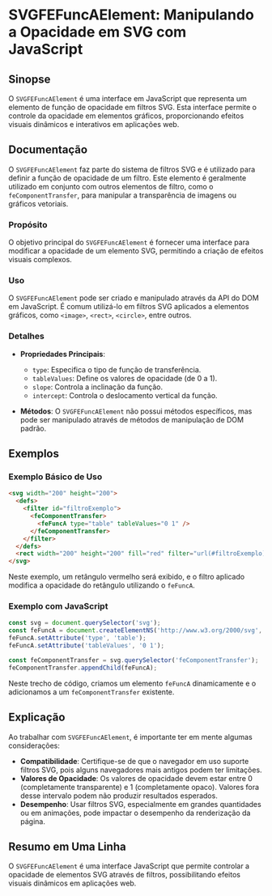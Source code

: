 <!--
Meta Description: # SVGFEFuncAElement: Manipulando a Opacidade em SVG com JavaScript ## Sinopse O `SVGFEFuncAElement` é uma interface em JavaScript que representa um el...
Meta Keywords: svg, opacidade, svgfefuncaelement, fefunca, fecomponenttransfer
-->

# SVGFEFuncAElement: Manipulando a Opacidade em SVG com JavaScript

## Sinopse
O `SVGFEFuncAElement` é uma interface em JavaScript que representa um elemento de função de opacidade em filtros SVG. Esta interface permite o controle da opacidade em elementos gráficos, proporcionando efeitos visuais dinâmicos e interativos em aplicações web.

## Documentação
O `SVGFEFuncAElement` faz parte do sistema de filtros SVG e é utilizado para definir a função de opacidade de um filtro. Este elemento é geralmente utilizado em conjunto com outros elementos de filtro, como o `feComponentTransfer`, para manipular a transparência de imagens ou gráficos vetoriais.

### Propósito
O objetivo principal do `SVGFEFuncAElement` é fornecer uma interface para modificar a opacidade de um elemento SVG, permitindo a criação de efeitos visuais complexos.

### Uso
O `SVGFEFuncAElement` pode ser criado e manipulado através da API do DOM em JavaScript. É comum utilizá-lo em filtros SVG aplicados a elementos gráficos, como `<image>`, `<rect>`, `<circle>`, entre outros.

### Detalhes
- **Propriedades Principais**:
  - `type`: Especifica o tipo de função de transferência.
  - `tableValues`: Define os valores de opacidade (de 0 a 1).
  - `slope`: Controla a inclinação da função.
  - `intercept`: Controla o deslocamento vertical da função.

- **Métodos**: O `SVGFEFuncAElement` não possui métodos específicos, mas pode ser manipulado através de métodos de manipulação de DOM padrão.

## Exemplos
### Exemplo Básico de Uso
```html
<svg width="200" height="200">
  <defs>
    <filter id="filtroExemplo">
      <feComponentTransfer>
        <feFuncA type="table" tableValues="0 1" />
      </feComponentTransfer>
    </filter>
  </defs>
  <rect width="200" height="200" fill="red" filter="url(#filtroExemplo)" />
</svg>
```
Neste exemplo, um retângulo vermelho será exibido, e o filtro aplicado modifica a opacidade do retângulo utilizando o `feFuncA`.

### Exemplo com JavaScript
```javascript
const svg = document.querySelector('svg');
const feFuncA = document.createElementNS('http://www.w3.org/2000/svg', 'feFuncA');
feFuncA.setAttribute('type', 'table');
feFuncA.setAttribute('tableValues', '0 1');

const feComponentTransfer = svg.querySelector('feComponentTransfer');
feComponentTransfer.appendChild(feFuncA);
```
Neste trecho de código, criamos um elemento `feFuncA` dinamicamente e o adicionamos a um `feComponentTransfer` existente.

## Explicação
Ao trabalhar com `SVGFEFuncAElement`, é importante ter em mente algumas considerações:
- **Compatibilidade**: Certifique-se de que o navegador em uso suporte filtros SVG, pois alguns navegadores mais antigos podem ter limitações.
- **Valores de Opacidade**: Os valores de opacidade devem estar entre 0 (completamente transparente) e 1 (completamente opaco). Valores fora desse intervalo podem não produzir resultados esperados.
- **Desempenho**: Usar filtros SVG, especialmente em grandes quantidades ou em animações, pode impactar o desempenho da renderização da página.

## Resumo em Uma Linha
O `SVGFEFuncAElement` é uma interface JavaScript que permite controlar a opacidade de elementos SVG através de filtros, possibilitando efeitos visuais dinâmicos em aplicações web.